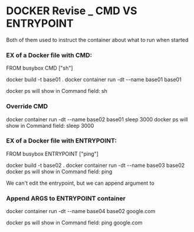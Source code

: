 # DOCKER Revise _ CMD VS ENTRYPOINT
Both of them used to instruct the container about what to run when started 
### EX of a Docker file with CMD: 
FROM busybox
CMD ["sh"]


docker build -t base01 . 
docker container run -dt --name base01 base01 

docker ps will show in Command field: sh

### Override CMD 
docker container run -dt --name base02 base01 sleep 3000
docker ps will show in Command field: sleep 3000



### EX of a Docker file with ENTRYPOINT: 
FROM busybox
ENTRYPOINT ["ping"]

docker build -t base02 . 
docker container run -dt --name base03 base02 
docker ps will show in Command field: ping


We can't edit the entrypoint, but we can append argument to 


### Append ARGS to ENTRYPOINT container
docker container run -dt --name base04 base02 google.com

docker ps will show in Command field: ping google.com
